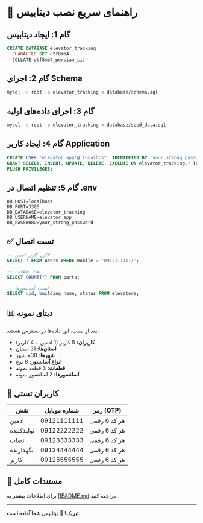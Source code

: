 # 🚀 راهنمای سریع نصب دیتابیس

## گام 1: ایجاد دیتابیس

```sql
CREATE DATABASE elevator_tracking
  CHARACTER SET utf8mb4
  COLLATE utf8mb4_persian_ci;
```

## گام 2: اجرای Schema

```bash
mysql -u root -p elevator_tracking < database/schema.sql
```

## گام 3: اجرای داده‌های اولیه

```bash
mysql -u root -p elevator_tracking < database/seed_data.sql
```

## گام 4: ایجاد کاربر Application

```sql
CREATE USER 'elevator_app'@'localhost' IDENTIFIED BY 'your_strong_password';
GRANT SELECT, INSERT, UPDATE, DELETE, EXECUTE ON elevator_tracking.* TO 'elevator_app'@'localhost';
FLUSH PRIVILEGES;
```

## گام 5: تنظیم اتصال در .env

```env
DB_HOST=localhost
DB_PORT=3306
DB_DATABASE=elevator_tracking
DB_USERNAME=elevator_app
DB_PASSWORD=your_strong_password
```

## ✅ تست اتصال

```sql
-- لاگین کاربر ادمین
SELECT * FROM users WHERE mobile = '09121111111';

-- تعداد قطعات
SELECT COUNT(*) FROM parts;

-- لیست آسانسورها
SELECT uid, building_name, status FROM elevators;
```

## 📊 دیتای نمونه

بعد از نصب، این داده‌ها در دسترس هستند:

- **کاربران:** 5 کاربر (1 ادمین + 4 کاربر)
- **استان‌ها:** 31 استان
- **شهرها:** 30+ شهر
- **انواع آسانسور:** 8 نوع
- **قطعات:** 3 قطعه نمونه
- **آسانسورها:** 2 آسانسور نمونه

## 🔑 کاربران تستی

| نقش | شماره موبایل | رمز (OTP) |
|-----|--------------|-----------|
| ادمین | 09121111111 | هر کد 6 رقمی |
| تولیدکننده | 09122222222 | هر کد 6 رقمی |
| نصاب | 09123333333 | هر کد 6 رقمی |
| نگهدارنده | 09124444444 | هر کد 6 رقمی |
| کاربر | 09125555555 | هر کد 6 رقمی |

## 📝 مستندات کامل

برای اطلاعات بیشتر به [README.md](./README.md) مراجعه کنید.

---

**تبریک! 🎉 دیتابیس شما آماده است.**
